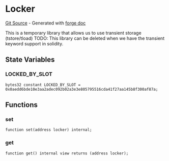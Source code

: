 # Locker
[Git Source](https://github.com/uniswap/v4-periphery/blob/3f295d8435e4f776ea2daeb96ce1bc6d63f33fc7/src/libraries/Locker.sol) - Generated with [forge doc](https://book.getfoundry.sh/reference/forge/forge-doc)

This is a temporary library that allows us to use transient storage (tstore/tload)
TODO: This library can be deleted when we have the transient keyword support in solidity.


## State Variables
### LOCKED_BY_SLOT

```solidity
bytes32 constant LOCKED_BY_SLOT = 0x0aedd6bde10e3aa2adec092b02a3e3e805795516cda41f27aa145b8f300af87a;
```


## Functions
### set


```solidity
function set(address locker) internal;
```

### get


```solidity
function get() internal view returns (address locker);
```

